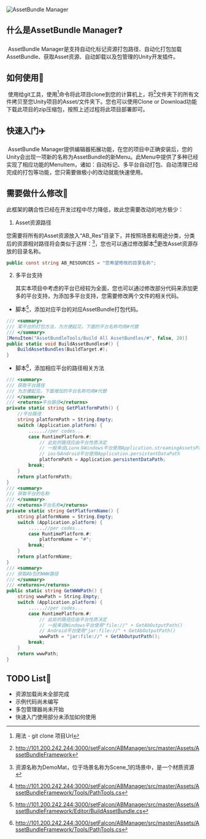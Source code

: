 ![AssetBundle Manager](https://ftp.bmp.ovh/imgs/2020/04/94fdc6d248a8bea5.png)

## 什么是AssetBundle Manager❓

​	AssetBundle Manager是支持自动化标记资源打包路径、自动化打包加载AssetBundle、获取Asset资源、自动卸载以及包管理的Unity开发插件。

## 如何使用📕

​	使用给git工具，使用[^git clone]命令将此项目clone到您的计算机上，将[^AssetBundleFramework/]文件夹下的所有文件拷贝至您Unity项目的Asset/文件夹下。您也可以使用Clone or Download功能下载此项目的zip压缩包，按照上述过程将此项目部署即可。

## 快速入门:airplane:

​	AssetBundle Manager提供编辑器拓展功能，在您的项目中正确安装后，您的Unity会出现一项新的名称为AssetBundle的新Menu。此Menu中提供了多种已经实现了相应功能的MenuItem，诸如：自动标记、多平台自动打包、自动清理已经完成的打包等功能，您只需要做极小的改动就能快速使用。

## 需要做什么修改:hammer:

​	此框架的耦合性已经在开发过程中尽力降低，故此您需要改动的地方极少：

1. Asset资源路径

​	您需要将所有的Asset资源放入“AB_Res”目录下，并按照场景和用途分类，分类后的资源相对路径将会类似于这样：[^Asset/AB_Res/Scene_1/Materials/DemoMat.mat]，您也可以通过修改脚本[^PathTools.cs]更改Asset资源存放的目录名称。

``` c#
public const string AB_RESOURCES = "您希望修改的目录名称";
```

2. 多平台支持

   其实本项目中考虑的平台已经较为全面，您也可以通过修改部分代码来添加更多的平台支持，为添加多平台支持，您需要修改两个文件的相关代码。

- 脚本[^BuildAssetBundle.cs]，添加对应平台的对应AssetBundle打包代码。

``` C#
/// <summary>
/// 某平台的打包方法，为方便起见，下面的平台名称均用#代替
/// </summary>
[MenuItem("AssetBundleTools/Build All AssetBundles/#", false, 20)]
public static void BuildAssetBundles#() {
	BuildAssetBundles(BuildTarget.#);
}
```

- 脚本[^PathTools.cs]，添加相应平台的路径相关方法

``` C#
/// <summary>
/// 获取平台路径
/// 为方便起见，下面增加的平台名称均用#代替
/// </summary>
/// <returns>平台路径</returns>
private static string GetPlatformPath() {
	//平台路径
	string platformPath = String.Empty;
	switch (Application.platform) {
		......//per codes...
		case RuntimePlatform.#:
			// 此处的路径应由平台性质决定
			// 一般来说Liunx与Windows平台使用Application.streamingAssetsPath
			// ios与Android平台使用Application.persistentDataPath
			platformPath = Application.persistentDataPath;
		break;
	}
	return platformPath;
}
/// <summary>
/// 获取平台的名称
/// </summary>
/// <returns>平台名称</returns>
private static string GetPlatformName() {
	string platformName = String.Empty;
	switch (Application.platform) {
		......//per codes...
		case RuntimePlatform.#:
			platformName = "#";
		break;
	}
	return platformName;
}
/// <summary>
/// 获取Ab包的WWW路径
/// </summary>
/// <returns></returns>
public static string GetWWWPath() {
	string wwwPath = String.Empty;
	switch (Application.platform) {
		......//per codes...
		case RuntimePlatform.#:
			// 此处的路径应由平台性质决定
			// 一般来说Windows平台使用"file://" + GetAbOutputPath()
			// Android平台使用"jar:file://" + GetAbOutputPath()
			wwwPath = "jar:file://" + GetAbOutputPath();
		break;
	}
	return wwwPath;
}
```

## TODO List:fist_left:

- 资源加载尚未全部完成
- 示例代码尚未编写
- 多包管理器尚未开始
- 快速入门使用部分未添加如何使用



[^git clone]: 用法 - git clone 项目Url 
[^AssetBundleFramework/]: http://101.200.242.244:3000/setFalcon/ABManager/src/master/Assets/AssetBundleFramework
[^Asset/AB_Res/Scene_1/Materials/DemoMat.mat]:资源名称为DemoMat，位于场景名称为Scene_1的场景中，是一个材质资源
[^PathTools.cs]:http://101.200.242.244:3000/setFalcon/ABManager/src/master/Assets/AssetBundleFramework/Tools/PathTools.cs
[^BuildAssetBundle.cs]:http://101.200.242.244:3000/setFalcon/ABManager/src/master/Assets/AssetBundleFramework/Editor/BuildAssetBundle.cs
